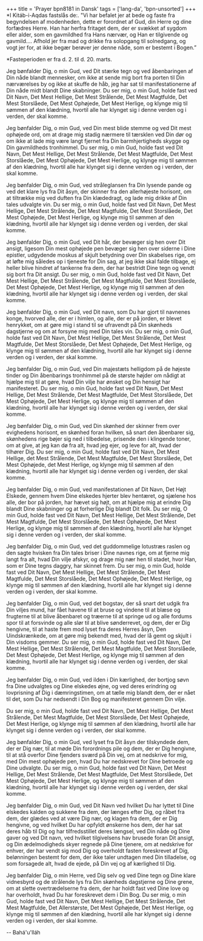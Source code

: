 +++
title = 'Prayer bpn8181 in Dansk'
tags = ['lang-da', 'bpn-unsorted']
+++
*I Kitáb-i-Aqdas fastslås de:. "Vi har befalet jer at bede og faste fra begyndelsen af modenheden, dette er forordnet af Gud, din Herre og dine forfædres Herre. Han har herfra fritaget dem, der er svækket af sygdom eller alder, som en gavmildhed fra Hans nærvær, og Han er tilgivende og gavmild.... Afhold jer fra mad og drikke fra solopgang til solnedgang, og vogt jer for, at ikke begær berøver jer denne nåde, som er bestemt i Bogen.”

*Fasteperioden er fra d. 2. til d. 20. marts.

Jeg bønfalder Dig, o min Gud, ved Dit stærke tegn og ved åbenbaringen af Din nåde blandt mennesker, om ikke at sende mig bort fra porten til Din nærværelses by og ikke at skuffe de håb, jeg har sat til manifestationerne af Din nåde midt blandt Dine skabninger. Du ser mig, o min Gud, holde fast ved Dit Navn, Det Mest Hellige, Det Mest Strålende, Det Mest Magtfulde, Det Mest Storslåede, Det Mest Ophøjede, Det Mest Herlige, og klynge mig til sømmen af den klædning, hvortil alle har klynget sig i denne verden og i verden, der skal komme.

Jeg bønfalder Dig, o min Gud, ved Din mest blide stemme og ved Dit mest ophøjede ord, om at drage mig stadig nærmere til tærsklen ved Din dør og om ikke at lade mig være langt fjernet fra Din barmhjertigheds skygge og Din gavmildheds tronhimmel. Du ser mig, o min Gud, holde fast ved Dit Navn, Det Mest Hellige, Det Mest Strålende, Det Mest Magtfulde, Det Mest Storslåede, Det Mest Ophøjede, Det Mest Herlige, og klynge mig til sømmen af den klædning, hvortil alle har klynget sig i denne verden og i verden, der skal komme.

Jeg bønfalder Dig, o min Gud, ved stråleglansen fra Din lysende pande og ved det klare lys fra Dit åsyn, der skinner fra den allerhøjeste horisont, om at tiltrække mig ved duften fra Din klædedragt, og lade mig drikke af Din tales udvalgte vin. Du ser mig, o min Gud, holde fast ved Dit Navn, Det Mest Hellige, Det Mest Strålende, Det Mest Magtfulde, Det Mest Storslåede, Det Mest Ophøjede, Det Mest Herlige, og klynge mig til sømmen af den klædning, hvortil alle har klynget sig i denne verden og i verden, der skal komme.

Jeg bønfalder Dig, o min Gud, ved Dit hår, der bevæger sig hen over Dit ansigt, ligesom Din mest ophøjede pen bevæger sig hen over siderne i Dine epistler, udgydende moskus af skjult betydning over Din skabelses rige, om at løfte mig således op i tjeneste for Din sag, at jeg ikke skal falde tilbage, ej heller blive hindret af tankerne fra dem, der har bestridt Dine tegn og vendt sig bort fra Dit ansigt. Du ser mig, o min Gud, holde fast ved Dit Navn, Det Mest Hellige, Det Mest Strålende, Det Mest Magtfulde, Det Mest Storslåede, Det Mest Ophøjede, Det Mest Herlige, og klynge mig til sømmen af den klædning, hvortil alle har klynget sig i denne verden og i verden, der skal komme.

Jeg bønfalder Dig, o min Gud, ved Dit navn, som Du har gjort til navnenes konge, hvorved alle, der er i himlen, og alle, der er på jorden, er blevet henrykket, om at gøre mig i stand til se ufravendt på Din skønheds dagstjerne og om at forsyne mig med Din tales vin. Du ser mig, o min Gud, holde fast ved Dit Navn, Det Mest Hellige, Det Mest Strålende, Det Mest Magtfulde, Det Mest Storslåede, Det Mest Ophøjede, Det Mest Herlige, og klynge mig til sømmen af den klædning, hvortil alle har klynget sig i denne verden og i verden, der skal komme.

Jeg bønfalder Dig, o min Gud, ved Din majestæts helligdom på de højeste tinder og Din åbenbarings tronhimmel på de største højder om nådigt at hjælpe mig til at gøre, hvad Din vilje har ønsket og Din hensigt har manifesteret. Du ser mig, o min Gud, holde fast ved Dit Navn, Det Mest Hellige, Det Mest Strålende, Det Mest Magtfulde, Det Mest Storslåede, Det Mest Ophøjede, Det Mest Herlige, og klynge mig til sømmen af den klædning, hvortil alle har klynget sig i denne verden og i verden, der skal komme.

Jeg bønfalder Dig, o min Gud, ved Din skønhed der skinner frem over evighedens horisont, en skønhed foran hvilken, så snart den åbenbarer sig, skønhedens rige bøjer sig ned i tilbedelse, prisende den i klingende toner, om at give, at jeg kan dø fra alt, hvad jeg ejer, og leve for alt, hvad der tilhører Dig. Du ser mig, o min Gud, holde fast ved Dit Navn, Det Mest Hellige, det Mest Strålende, Det Mest Magtfulde, Det Mest Storslåede, Det Mest Ophøjede, det Mest Herlige, og klynge mig til sømmen af den klædning, hvortil alle har klynget sig i denne verden og i verden, der skal komme.

Jeg bønfalder Dig, o min Gud, ved manifestationen af Dit Navn, Det Højt Elskede, gennem hvem Dine elskedes hjerter blev hentæret, og sjælene hos alle, der bor på jorden, har hævet sig højt, om at hjælpe mig at erindre Dig blandt Dine skabninger og at forherlige Dig blandt Dit folk. Du ser mig, O min Gud, holde fast ved Dit Navn, Det Mest Hellige, Det Mest Strålende, Det Mest Magtfulde, Det Mest Storslåede, Det Mest Ophøjede, Det Mest Herlige, og klynge mig til sømmen af den klædning, hvortil alle har klynget sig i denne verden og i verden, der skal komme.

Jeg bønfalder Dig, o min Gud, ved det guddommelige lotustræs raslen og den sagte hvisken fra Din tales briser i Dine navnes rige, om at fjerne mig langt fra alt, hvad Din vilje afskyr, og drage mig nær hen til stadet, hvor Han, som er Dine tegns daggry, har skinnet frem. Du ser mig, o min Gud, holde fast ved Dit Navn, Det Mest Hellige, Det Mest Strålende, Det Mest Magtfulde, Det Mest Storslåede, Det Mest Ophøjede, Det Mest Herlige, og klynge mig til sømmen af den klædning, hvortil alle har klynget sig i denne verden og i verden, der skal komme.

Jeg bønfalder Dig, o min Gud, ved det bogstav, der så snart det udgik fra Din viljes mund, har fået havene til at bruse og vindene til at blæse og frugterne til at blive åbenbaret og træerne til at springe ud og alle fordums spor til at forsvinde og alle slør til at blive sønderrevet, og dem, der er Dig hengivne, til at haste frem mod lyset fra deres Herres åsyn, Den Uindskrænkede, om at gøre mig bekendt med, hvad der lå gemt og skjult i Din visdoms gemmer. Du ser mig, o min Gud, holde fast ved Dit Navn, Det Mest Hellige, Det Mest Strålende, Det Mest Magtfulde, Det Mest Storslåede, Det Mest Ophøjede, Det Mest Herlige, og klynge mig til sømmen af den klædning, hvortil alle har klynget sig i denne verden og i verden, der skal komme.

Jeg bønfalder Dig, o min Gud, ved ilden i Din kærlighed, der bortjog søvn fra Dine udvalgtes og Dine elskedes øjne, og ved deres erindring og lovprisning af Dig i dæmringstimen, om at tælle mig blandt dem, der er nået til det, som Du har nedsendt i Din Bog og manifesteret gennem Din vilje.

Du ser mig, o min Gud, holde fast ved Dit Navn, Det Mest Hellige, Det Mest Strålende, Det Mest Magtfulde, Det Mest Storslåede, Det Mest Ophøjede, Det Mest Herlige, og klynge mig til sømmen af den klædning, hvortil alle har klynget sig i denne verden og i verden, der skal komme.

Jeg bønfalder Dig, o min Gud, ved lyset fra Dit åsyn der tilskyndede dem, der er Dig nær, til at møde Din forordnings pile og dem, der er Dig hengivne, til at stå overfor Dine fjenders sværd på Din vej, om at nedskrive for mig, med Din mest ophøjede pen, hvad Du har nedskrevet for Dine betroede og Dine udvalgte. Du ser mig, o min Gud, holde fast ved Dit Navn, Det Mest Hellige, Det Mest Strålende, Det Mest Magtfulde, Det Mest Storslåede, Det Mest Ophøjede, Det Mest Herlige, og klynge mig til sømmen af den klædning, hvortil alle har klynget sig i denne verden og i verden, der skal komme.

Jeg bønfalder Dig, o min Gud, ved Dit Navn ved hvilket Du har lyttet til Dine elskedes kalden og sukkene fra dem, der længes efter Dig, og råbet fra dem, der glædes ved at være Dig nær, og klagen fra dem, der er Dig hengivne, og ved hvilket Du har opfyldt ønskerne hos dem, der har sat deres håb til Dig og har tilfredsstillet deres længsel, ved Din nåde og Dine gaver og ved Dit navn, ved hvilket tilgivelsens hav brusede foran Dit ansigt, og Din ædelmodigheds skyer regnede på Dine tjenere, om at nedskrive for enhver, der har vendt sig mod Dig og overholdt fasten foreskrevet af Dig, belønningen bestemt for dem, der ikke taler undtagen med Din tilladelse, og som forsagede alt, hvad de ejede, på Din vej og af kærlighed til Dig.

Jeg bønfalder Dig, o min Herre, ved Dig selv og ved Dine tegn og Dine klare vidnesbyrd og de strålende lys fra Din skønheds dagstjerne og Dine grene, om at slette overtrædelserne fra dem, der har holdt fast ved Dine love og har overholdt, hvad Du har foreskrevet dem i Din Bog. Du ser mig, o min Gud, holde fast ved Dit Navn, Det Mest Hellige, Det Mest Strålende, Det Mest Magtfulde, Det Allerstørste, Det Mest Ophøjede, Det Mest Herlige, og klynge mig til sømmen af den klædning, hvortil alle har klynget sig i denne verden og i verden, der skal komme.

-- Bahá'u'lláh
